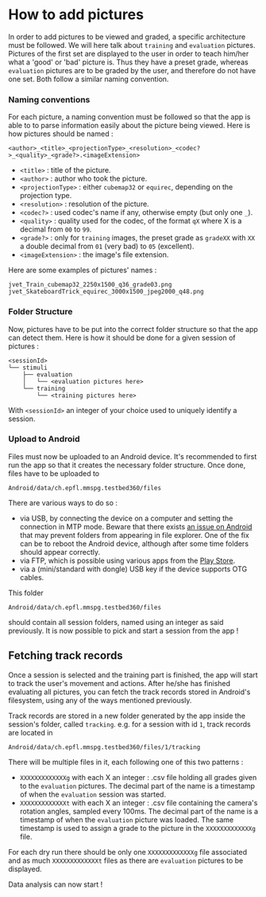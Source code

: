 # How to add pictures

In order to add pictures to be viewed and graded, a specific architecture must be followed.
We will here talk about `training` and `evaluation` pictures. Pictures of the first set are displayed to the user in order to teach him/her what a 'good' or 'bad' picture is. Thus they have a preset grade, whereas `evaluation` pictures are to be graded by the user, and therefore do not have one set. Both follow a similar naming convention.

### Naming conventions

For each picture, a naming convention must be followed so that the app is able to to parse information easily about the picture being viewed. Here is how pictures should be named :
```
<author>_<title>_<projectionType>_<resolution>_<codec?>_<quality>_<grade?>.<imageExtension>
```
 - `<title>` : title of the picture.
 - `<author>` : author who took the picture.
 - `<projectionType>` : either `cubemap32` or `equirec`, depending on the projection type.
 - `<resolution>` : resolution of the picture.
 - `<codec?>` : used codec's name if any, otherwise empty (but only one `_`).
 - `<quality>` : quality used for the codec, of the format `qX` where X is a decimal from `00` to `99`.
 - `<grade?>` : only for `training` images, the preset grade as `gradeXX` with `XX` a double decimal from `01` (very bad) to `05` (excellent).
 - `<imageExtension>` : the image's file extension.

 Here are some examples of pictures' names :
```
jvet_Train_cubemap32_2250x1500_q36_grade03.png
jvet_SkateboardTrick_equirec_3000x1500_jpeg2000_q48.png
```

### Folder Structure

Now, pictures have to be put into the correct folder structure so that the app can detect them. Here is how it should be done for a given session of pictures :
```
<sessionId>
└── stimuli
    ├── evaluation
    │   └── <evaluation pictures here>
    └── training
        └── <training pictures here>
```
With `<sessionId>` an integer of your choice used to uniquely identify a session.

### Upload to Android

Files must now be uploaded to an Android device. It's recommended to first run the app so that it creates the necessary folder structure. Once done, files have to be uploaded to
```
Android/data/ch.epfl.mmspg.testbed360/files
```
There are various ways to do so :
 - via USB, by connecting the device on a computer and setting the connection in MTP mode. Beware that there exists [an issue on Android](https://issuetracker.google.com/issues/37071807) that may prevent folders from appearing in file explorer. One of the fix can be to reboot the Android device, although after some time folders should appear correctly.
 - via FTP, which is possible using various apps from the [Play Store](https://play.google.com/store/apps).
 - via a (mini/standard with dongle) USB key if the device supports OTG cables.

This folder
```
Android/data/ch.epfl.mmspg.testbed360/files
```
should contain all session folders, named using an integer as said previously. It is now possible to pick and start a session from the app !

## Fetching track records

Once a session is selected and the training part is finished, the app will start to track the user's movement and actions. After he/she has finished evaluating all pictures, you can fetch the track records stored in Android's filesystem, using any of the ways mentioned previously.

Track records are stored in a new folder generated by the app inside the session's folder, called `tracking`. e.g. for a session with id `1`, track records are located in
```
Android/data/ch.epfl.mmspg.testbed360/files/1/tracking
```
There will be multiple files in it, each following one of this two patterns :
 - `XXXXXXXXXXXXXg` with each X an integer : .csv file holding all grades given to the `evaluation` pictures. The decimal part of the name is a timestamp of when the `evaluation` session was started.
 - `XXXXXXXXXXXXXt` with each X an integer : .csv file containing the camera's rotation angles, sampled every 100ms. The decimal part of the name is a timestamp of when the `evaluation` picture was loaded. The same timestamp is used to assign a grade to the picture in the `XXXXXXXXXXXXXg` file.

For each dry run there should be only one `XXXXXXXXXXXXXg` file associated and as much `XXXXXXXXXXXXXt` files as there are `evaluation` pictures to be displayed.

Data analysis can now start !
